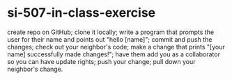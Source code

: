 # si-507-in-class-exercise
create repo on GitHub;
clone it locally;
write a program that prompts the user for their name and points out "hello [name]";
commit and push the changes;
check out your neighbor's code;
make a change that prints "[your name] successfully made changes!";
have them add you as a collaborator so you can have update rights;
push your change;
pull down your neighbor's change.

